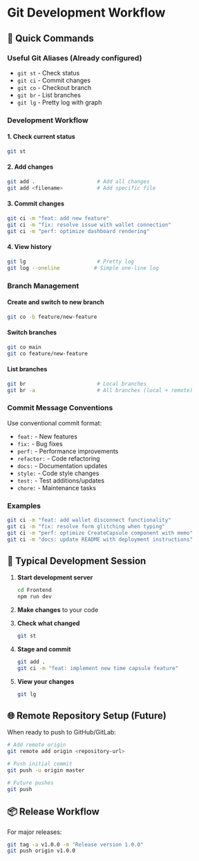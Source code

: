 # Git Development Workflow

## 🚀 Quick Commands

### Useful Git Aliases (Already configured)
- `git st` - Check status
- `git ci` - Commit changes  
- `git co` - Checkout branch
- `git br` - List branches
- `git lg` - Pretty log with graph

### Development Workflow

#### 1. Check current status
```bash
git st
```

#### 2. Add changes
```bash
git add .                    # Add all changes
git add <filename>           # Add specific file
```

#### 3. Commit changes
```bash
git ci -m "feat: add new feature"
git ci -m "fix: resolve issue with wallet connection"
git ci -m "perf: optimize dashboard rendering"
```

#### 4. View history
```bash
git lg                       # Pretty log
git log --oneline           # Simple one-line log
```

### Branch Management

#### Create and switch to new branch
```bash
git co -b feature/new-feature
```

#### Switch branches
```bash
git co main
git co feature/new-feature
```

#### List branches
```bash
git br                       # Local branches
git br -a                    # All branches (local + remote)
```

### Commit Message Conventions

Use conventional commit format:
- `feat:` - New features
- `fix:` - Bug fixes
- `perf:` - Performance improvements
- `refactor:` - Code refactoring
- `docs:` - Documentation updates
- `style:` - Code style changes
- `test:` - Test additions/updates
- `chore:` - Maintenance tasks

### Examples
```bash
git ci -m "feat: add wallet disconnect functionality"
git ci -m "fix: resolve form glitching when typing"
git ci -m "perf: optimize CreateCapsule component with memo"
git ci -m "docs: update README with deployment instructions"
```

## 🔄 Typical Development Session

1. **Start development server**
   ```bash
   cd Frontend
   npm run dev
   ```

2. **Make changes** to your code

3. **Check what changed**
   ```bash
   git st
   ```

4. **Stage and commit**
   ```bash
   git add .
   git ci -m "feat: implement new time capsule feature"
   ```

5. **View your changes**
   ```bash
   git lg
   ```

## 🌐 Remote Repository Setup (Future)

When ready to push to GitHub/GitLab:

```bash
# Add remote origin
git remote add origin <repository-url>

# Push initial commit
git push -u origin master

# Future pushes
git push
```

## 📦 Release Workflow

For major releases:

```bash
git tag -a v1.0.0 -m "Release version 1.0.0"
git push origin v1.0.0
```